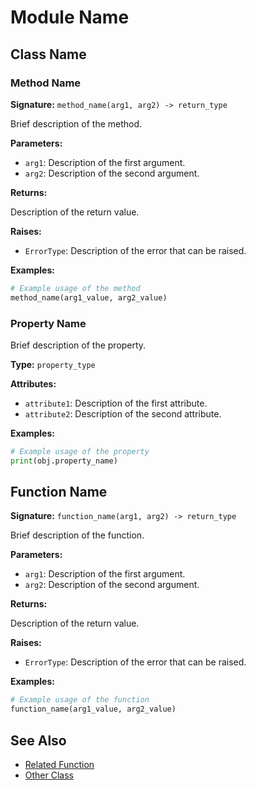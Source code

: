 # Module Name

## Class Name

### Method Name

**Signature:** `method_name(arg1, arg2) -> return_type`

Brief description of the method.

**Parameters:**

- `arg1`: Description of the first argument.
- `arg2`: Description of the second argument.

**Returns:**

Description of the return value.

**Raises:**

- `ErrorType`: Description of the error that can be raised.

**Examples:**

```python
# Example usage of the method
method_name(arg1_value, arg2_value)
```

### Property Name

Brief description of the property.

**Type:** `property_type`

**Attributes:**

- `attribute1`: Description of the first attribute.
- `attribute2`: Description of the second attribute.

**Examples:**

```python
# Example usage of the property
print(obj.property_name)
```

## Function Name

**Signature:** `function_name(arg1, arg2) -> return_type`

Brief description of the function.

**Parameters:**

- `arg1`: Description of the first argument.
- `arg2`: Description of the second argument.

**Returns:**

Description of the return value.

**Raises:**

- `ErrorType`: Description of the error that can be raised.

**Examples:**

```python
# Example usage of the function
function_name(arg1_value, arg2_value)
```

## See Also

- [Related Function](link_to_related_function)
- [Other Class](link_to_other_class)
```
